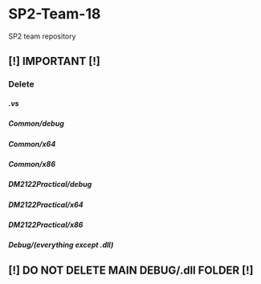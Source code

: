 # SP2-Team-18
SP2 team repository

## [!] IMPORTANT [!]
### Delete
##### .vs
##### Common/debug
##### Common/x64
##### Common/x86
##### DM2122Practical/debug
##### DM2122Practical/x64
##### DM2122Practical/x86
##### Debug/(everything except .dll)

## [!] DO NOT DELETE MAIN DEBUG/.dll FOLDER [!]

